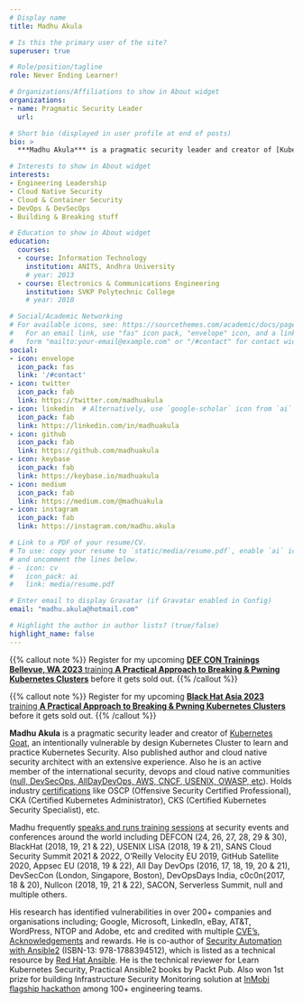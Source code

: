 ```yaml
---
# Display name
title: Madhu Akula

# Is this the primary user of the site?
superuser: true

# Role/position/tagline
role: Never Ending Learner!

# Organizations/Affiliations to show in About widget
organizations:
- name: Pragmatic Security Leader
  url: 

# Short bio (displayed in user profile at end of posts)
bio: >
  ***Madhu Akula*** is a pragmatic security leader and creator of [Kubernetes Goat](https://github.com/madhuakula/kubernetes-goat), an intentionally vulnerable by design Kubernetes Cluster to learn and practice Kubernetes Security. Also published author and cloud native security researcher with an extensive experience. Also he is an active member of the international security, devops and cloud native communities ([null, DevSecOps, AllDayDevOps, AWS, CNCF, USENIX, OWASP, etc](https://madhuakula.com#volunteering)). Holds industry [certifications](https://madhuakula.com#accomplishments) like OSCP (Offensive Security Certified Professional), CKA (Certified Kubernetes Administrator), CKS (Certified Kubernetes Security Specialist), etc. Madhu frequently [speaks and runs training sessions](https://madhuakula.com/event/) at security events and conferences around the world including DEFCON (24, 26, 27, 28, 29 & 30), BlackHat (2018, 19, 21 & 22), USENIX LISA (2018, 19 & 21), SANS Cloud Security Summit 2021 & 2022, O’Reilly Velocity EU 2019, GitHub Satellite 2020, Appsec EU (2018 & 19), All Day DevOps (2016, 17, 18, 19, 20 & 21), DevSecCon (London, Singapore, Boston), DevOpsDays India, c0c0n(2017, 18 & 20), Nullcon (2018, 19, 21 & 22), SACON 2019, Serverless Summit, null and multiple others. His research has identified vulnerabilities in over 200+ companies and organisations including; Google, Microsoft, LinkedIn, eBay, AT&T, WordPress, NTOP and Adobe, etc and credited with multiple [CVE’s](https://madhuakula.com/publication/security-vulnerabilities-advisories/), [Acknowledgements](https://madhuakula.com/publication/security-vulnerabilities-acknowledgements/) and rewards. He is co-author of [Security Automation with Ansible2](https://www.secautomationbook.com/) (ISBN-13: 978-1788394512), which is listed as a technical resource by [Red Hat Ansible](https://www.ansible.com/resources/ebooks/security-automation-with-ansible-2). He is the technical reviewer for Learn Kubernetes Security, Practical Ansible2 books by Packt Pub. Also won 1st prize for building Infrastructure Security Monitoring solution at [InMobi flagship hackathon](https://inmobihackdaysummer2015.devpost.com) among 100+ engineering teams.

# Interests to show in About widget
interests:
- Engineering Leadership
- Cloud Native Security
- Cloud & Container Security
- DevOps & DevSecOps
- Building & Breaking stuff

# Education to show in About widget
education:
  courses:
  - course: Information Technology
    institution: ANITS, Andhra University
    # year: 2013
  - course: Electronics & Communications Engineering
    institution: SVKP Polytechnic College
    # year: 2010

# Social/Academic Networking
# For available icons, see: https://sourcethemes.com/academic/docs/page-builder/#icons
#   For an email link, use "fas" icon pack, "envelope" icon, and a link in the
#   form "mailto:your-email@example.com" or "/#contact" for contact widget.
social:
- icon: envelope
  icon_pack: fas
  link: '/#contact'
- icon: twitter
  icon_pack: fab
  link: https://twitter.com/madhuakula
- icon: linkedin  # Alternatively, use `google-scholar` icon from `ai` icon pack
  icon_pack: fab
  link: https://linkedin.com/in/madhuakula
- icon: github
  icon_pack: fab
  link: https://github.com/madhuakula
- icon: keybase
  icon_pack: fab
  link: https://keybase.io/madhuakula
- icon: medium
  icon_pack: fab
  link: https://medium.com/@madhuakula
- icon: instagram
  icon_pack: fab
  link: https://instagram.com/madhu.akula

# Link to a PDF of your resume/CV.
# To use: copy your resume to `static/media/resume.pdf`, enable `ai` icons in `params.toml`, 
# and uncomment the lines below.
# - icon: cv
#   icon_pack: ai
#   link: media/resume.pdf

# Enter email to display Gravatar (if Gravatar enabled in Config)
email: "madhu.akula@hotmail.com"

# Highlight the author in author lists? (true/false)
highlight_name: false
---
```


{{% callout note %}}
Register for my upcoming [**DEF CON Trainings Bellevue, WA 2023** training **A Practical Approach to Breaking & Pwning Kubernetes Clusters**](https://training.defcon.org/products/madhu-akula-a-practical-approach-to-breaking-pwning-kubernetes-clusters-2) before it gets sold out.
{{% /callout %}}

{{% callout note %}}
Register for my upcoming [**Black Hat Asia 2023** training **A Practical Approach to Breaking & Pwning Kubernetes Clusters**](https://www.blackhat.com/asia-22/training/schedule/index.html#a-practical-approach-to-breaking--pwning-kubernetes-clusters-25190) before it gets sold out.
{{% /callout %}}

**Madhu Akula** is a pragmatic security leader and creator of [Kubernetes Goat](https://github.com/madhuakula/kubernetes-goat), an intentionally vulnerable by design Kubernetes Cluster to learn and practice Kubernetes Security. Also published author and cloud native security architect with an extensive experience. Also he is an active member of the international security, devops and cloud native communities ([null, DevSecOps, AllDayDevOps, AWS, CNCF, USENIX, OWASP, etc](#volunteering)). Holds industry [certifications](#accomplishments) like OSCP (Offensive Security Certified Professional), CKA (Certified Kubernetes Administrator), CKS (Certified Kubernetes Security Specialist), etc.

Madhu frequently [speaks and runs training sessions](/event/) at security events and conferences around the world including DEFCON (24, 26, 27, 28, 29 & 30), BlackHat (2018, 19, 21 & 22), USENIX LISA (2018, 19 & 21), SANS Cloud Security Summit 2021 & 2022, O’Reilly Velocity EU 2019, GitHub Satellite 2020, Appsec EU (2018,  19 & 22), All Day DevOps (2016, 17, 18, 19, 20 & 21), DevSecCon (London, Singapore, Boston), DevOpsDays India, c0c0n(2017, 18 & 20), Nullcon (2018, 19, 21 & 22), SACON, Serverless Summit, null and multiple others.

His research has identified vulnerabilities in over 200+ companies and organisations including; Google, Microsoft, LinkedIn, eBay, AT&T, WordPress, NTOP and Adobe, etc and credited with multiple [CVE’s](/publication/security-vulnerabilities-advisories/), [Acknowledgements](/publication/security-vulnerabilities-acknowledgements/) and rewards. He is co-author of [Security Automation with Ansible2](https://www.secautomationbook.com/) (ISBN-13: 978-1788394512), which is listed as a technical resource by [Red Hat Ansible](https://www.ansible.com/resources/ebooks/security-automation-with-ansible-2).  He is the technical reviewer for Learn Kubernetes Security, Practical Ansible2 books by Packt Pub. Also won 1st prize for building Infrastructure Security Monitoring solution at [InMobi flagship hackathon](https://inmobihackdaysummer2015.devpost.com) among 100+ engineering teams.
